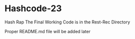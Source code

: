 # Hashcode-23
Hash Rap
The Final Working Code is in the Rest-Rec Directory

Proper README.md file will be added later
